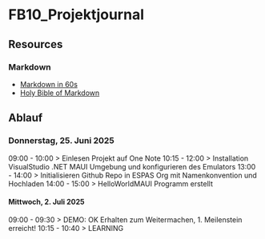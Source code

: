 # FB10_Projektjournal

## Resources
### Markdown
- [Markdown in 60s](https://www.youtube.com/shorts/4z0l5Kl2Q6E)
- [Holy Bible of Markdown](https://www.youtube.com/watch?v=_PPWWRV6gbA)

## Ablauf 

### Donnerstag, 25. Juni 2025 

09:00 - 10:00 > Einlesen Projekt auf One Note
10:15 - 12:00 > Installation VisualStudio .NET MAUI Umgebung und konfigurieren des Emulators
13:00 - 14:00 > Initialisieren Github Repo in ESPAS Org mit Namenkonvention und Hochladen
14:00 - 15:00 > HelloWorldMAUI Programm erstellt

#### Mittwoch, 2. Juli 2025
09:00 - 09:30 > DEMO: OK Erhalten zum Weitermachen, 1. Meilenstein erreicht!
10:15 - 10:40  > LEARNING 
